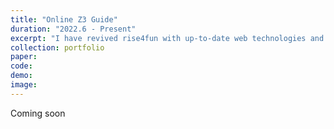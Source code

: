 ```yaml
---
title: "Online Z3 Guide"
duration: "2022.6 - Present"
excerpt: "I have revived rise4fun with up-to-date web technologies and participatory design during my Research Internship this summer (2022) at Microsoft Research, working with Dr. Nikolaj Bjorner and Dr. Peli de Halleux. Currently the online tutorial serves Z3 as its first customer. For a preview of the Online Z3 Guide, visit [this link](https://microsoft.github.io/z3guide)."
collection: portfolio
paper:
code:
demo:
image: 
---
```


Coming soon
